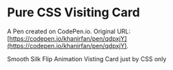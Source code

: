 # Pure CSS Visiting Card

A Pen created on CodePen.io. Original URL: [https://codepen.io/khanirfan/pen/qdpxjY](https://codepen.io/khanirfan/pen/qdpxjY).

Smooth Silk Flip Animation Visting Card just by CSS only
